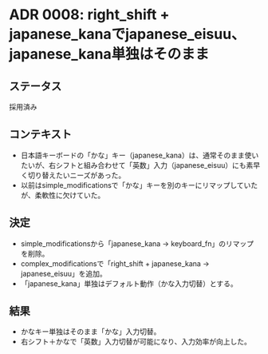 # ADR 0008: right_shift + japanese_kanaでjapanese_eisuu、japanese_kana単独はそのまま

## ステータス
採用済み

## コンテキスト
- 日本語キーボードの「かな」キー（japanese_kana）は、通常そのまま使いたいが、右シフトと組み合わせて「英数」入力（japanese_eisuu）にも素早く切り替えたいニーズがあった。
- 以前はsimple_modificationsで「かな」キーを別のキーにリマップしていたが、柔軟性に欠けていた。

## 決定
- simple_modificationsから「japanese_kana → keyboard_fn」のリマップを削除。
- complex_modificationsで「right_shift + japanese_kana → japanese_eisuu」を追加。
- 「japanese_kana」単独はデフォルト動作（かな入力切替）とする。

## 結果
- かなキー単独はそのまま「かな」入力切替。
- 右シフト＋かなで「英数」入力切替が可能になり、入力効率が向上した。 